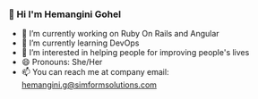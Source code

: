 ### 👋 Hi I'm Hemangini Gohel 


- 🔭 I’m currently working on Ruby On Rails and Angular
- 🌱 I’m currently learning DevOps
- 👀 I’m interested in helping people for improving people's lives
- 😄 Pronouns: She/Her
- 📫 You can reach me at company email:  hemangini.g@simformsolutions.com 



